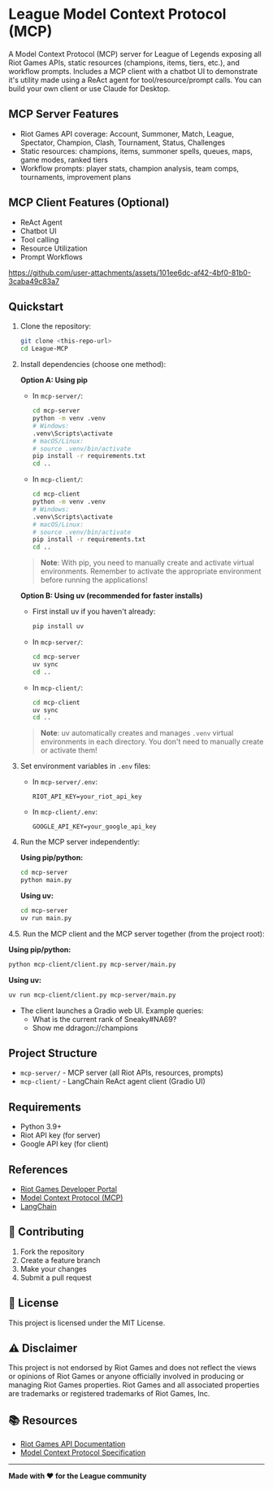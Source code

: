 # League Model Context Protocol (MCP)

A Model Context Protocol (MCP) server for League of Legends exposing all Riot Games APIs, static resources (champions, items, tiers, etc.), and workflow prompts. Includes a MCP client with a chatbot UI to demonstrate it's utility made using a ReAct agent for tool/resource/prompt calls. You can build your own client or use Claude for Desktop.

## MCP Server Features
- Riot Games API coverage: Account, Summoner, Match, League, Spectator, Champion, Clash, Tournament, Status, Challenges
- Static resources: champions, items, summoner spells, queues, maps, game modes, ranked tiers
- Workflow prompts: player stats, champion analysis, team comps, tournaments, improvement plans

## MCP Client Features (Optional)
- ReAct Agent
- Chatbot UI
- Tool calling
- Resource Utilization
- Prompt Workflows

https://github.com/user-attachments/assets/101ee6dc-af42-4bf0-81b0-3caba49c83a7


## Quickstart

1. Clone the repository:
   ```bash
   git clone <this-repo-url>
   cd League-MCP
   ```

2. Install dependencies (choose one method):

   **Option A: Using pip**
   - In `mcp-server/`:
     ```bash
     cd mcp-server
     python -m venv .venv
     # Windows:
     .venv\Scripts\activate
     # macOS/Linux:
     # source .venv/bin/activate
     pip install -r requirements.txt
     cd ..
     ```
   - In `mcp-client/`:
     ```bash
     cd mcp-client
     python -m venv .venv
     # Windows:
     .venv\Scripts\activate
     # macOS/Linux:
     # source .venv/bin/activate
     pip install -r requirements.txt
     cd ..
     ```
   
   > **Note**: With pip, you need to manually create and activate virtual environments. Remember to activate the appropriate environment before running the applications!

   **Option B: Using uv (recommended for faster installs)**
   - First install uv if you haven't already:
     ```bash
     pip install uv
     ```
   - In `mcp-server/`:
     ```bash
     cd mcp-server
     uv sync
     cd ..
     ```
   - In `mcp-client/`:
     ```bash
     cd mcp-client
     uv sync
     cd ..
     ```
   
   > **Note**: uv automatically creates and manages `.venv` virtual environments in each directory. You don't need to manually create or activate them!

3. Set environment variables in `.env` files:
   - In `mcp-server/.env`:
     ```env
     RIOT_API_KEY=your_riot_api_key
     ```
   - In `mcp-client/.env`:
     ```env
     GOOGLE_API_KEY=your_google_api_key
     ```

4. Run the MCP server independently:

   **Using pip/python:**
   ```bash
   cd mcp-server
   python main.py
   ```

   **Using uv:**
   ```bash
   cd mcp-server
   uv run main.py
   ```

4.5. Run the MCP client and the MCP server together (from the project root):

   **Using pip/python:**
   ```bash
   python mcp-client/client.py mcp-server/main.py
   ```

   **Using uv:**
   ```bash
   uv run mcp-client/client.py mcp-server/main.py
   ```

- The client launches a Gradio web UI. Example queries:
  - What is the current rank of Sneaky#NA69?
  - Show me ddragon://champions

## Project Structure

- `mcp-server/` - MCP server (all Riot APIs, resources, prompts)
- `mcp-client/` - LangChain ReAct agent client (Gradio UI)

## Requirements

- Python 3.9+
- Riot API key (for server)
- Google API key (for client)

## References

- [Riot Games Developer Portal](https://developer.riotgames.com/)
- [Model Context Protocol (MCP)](https://github.com/langchain-ai/mcp)
- [LangChain](https://github.com/langchain-ai/langchain)


## 🤝 Contributing

1. Fork the repository
2. Create a feature branch
3. Make your changes
4. Submit a pull request

## 📄 License

This project is licensed under the MIT License.

## ⚠️ Disclaimer

This project is not endorsed by Riot Games and does not reflect the views or opinions of Riot Games or anyone officially involved in producing or managing Riot Games properties. Riot Games and all associated properties are trademarks or registered trademarks of Riot Games, Inc.

## 📚 Resources

- [Riot Games API Documentation](https://developer.riotgames.com/docs/portal)
- [Model Context Protocol Specification](https://modelcontextprotocol.io/)
---

**Made with ❤️ for the League community** 
